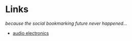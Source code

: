 # Links

_because the social bookmarking future never happened..._

- [audio electronics](audio_electronics.md)
